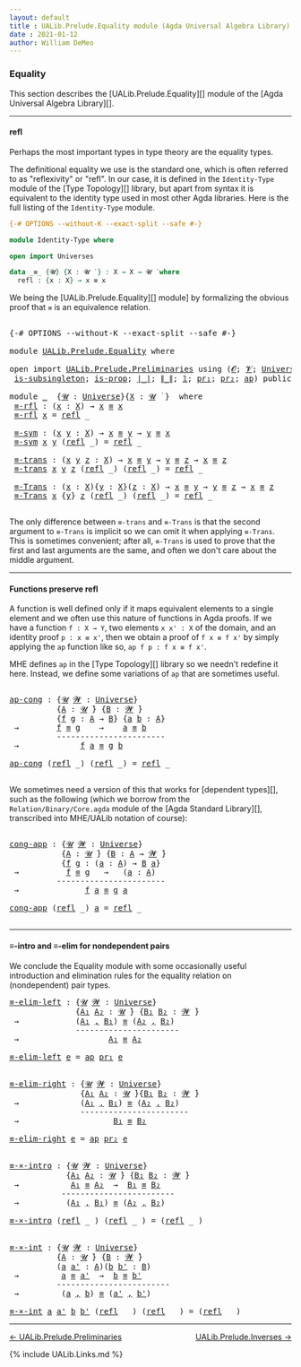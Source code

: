 ```yaml
---
layout: default
title : UALib.Prelude.Equality module (Agda Universal Algebra Library)
date : 2021-01-12
author: William DeMeo
---
```


### <a id="equality">Equality</a>

This section describes the [UALib.Prelude.Equality][] module of the [Agda Universal Algebra Library][].

-----------------------

#### <a id="refl">refl</a>

Perhaps the most important types in type theory are the equality types.

The definitional equality we use is the standard one, which is often referred to as "reflexivity" or "refl". In our case, it is defined in the `Identity-Type` module of the [Type Topology][] library, but apart from syntax it is equivalent to the identity type used in most other Agda libraries.  Here is the full listing of the `Identity-Type` module.

```agda
{-# OPTIONS --without-K --exact-split --safe #-}

module Identity-Type where

open import Universes

data _≡_ {𝓤} {X : 𝓤 ̇ } : X → X → 𝓤 ̇ where
  refl : {x : X} → x ≡ x
```

We being the [UALib.Prelude.Equality][] module] by formalizing the obvious proof that `≡` is an equivalence relation.

<pre class="Agda">

<a id="1072" class="Symbol">{-#</a> <a id="1076" class="Keyword">OPTIONS</a> <a id="1084" class="Pragma">--without-K</a> <a id="1096" class="Pragma">--exact-split</a> <a id="1110" class="Pragma">--safe</a> <a id="1117" class="Symbol">#-}</a>

<a id="1122" class="Keyword">module</a> <a id="1129" href="UALib.Prelude.Equality.html" class="Module">UALib.Prelude.Equality</a> <a id="1152" class="Keyword">where</a>

<a id="1159" class="Keyword">open</a> <a id="1164" class="Keyword">import</a> <a id="1171" href="UALib.Prelude.Preliminaries.html" class="Module">UALib.Prelude.Preliminaries</a> <a id="1199" class="Keyword">using</a> <a id="1205" class="Symbol">(</a><a id="1206" href="universes.html#613" class="Generalizable">𝓞</a><a id="1207" class="Symbol">;</a> <a id="1209" href="universes.html#617" class="Generalizable">𝓥</a><a id="1210" class="Symbol">;</a> <a id="1212" href="universes.html#551" class="Postulate">Universe</a><a id="1220" class="Symbol">;</a> <a id="1222" href="universes.html#758" class="Function Operator">_̇</a><a id="1224" class="Symbol">;</a> <a id="1226" href="Agda.Primitive.html#636" class="Primitive Operator">_⊔_</a><a id="1229" class="Symbol">;</a> <a id="1231" href="universes.html#527" class="Primitive">_⁺</a><a id="1233" class="Symbol">;</a> <a id="1235" href="MGS-MLTT.html#4207" class="Datatype Operator">_≡_</a><a id="1238" class="Symbol">;</a> <a id="1240" href="UALib.Prelude.Preliminaries.html#5690" class="InductiveConstructor">refl</a><a id="1244" class="Symbol">;</a> <a id="1246" href="Sigma-Type.html#120" class="Record">Σ</a><a id="1247" class="Symbol">;</a> <a id="1249" href="MGS-MLTT.html#3074" class="Function">-Σ</a><a id="1251" class="Symbol">;</a> <a id="1253" href="MGS-MLTT.html#3515" class="Function Operator">_×_</a><a id="1256" class="Symbol">;</a> <a id="1258" href="MGS-MLTT.html#2929" class="InductiveConstructor Operator">_,_</a><a id="1261" class="Symbol">;</a>
 <a id="1264" href="MGS-Basic-UF.html#743" class="Function">is-subsingleton</a><a id="1279" class="Symbol">;</a> <a id="1281" href="MGS-Basic-UF.html#1827" class="Function">is-prop</a><a id="1288" class="Symbol">;</a> <a id="1290" href="UALib.Prelude.Preliminaries.html#10371" class="Function Operator">∣_∣</a><a id="1293" class="Symbol">;</a> <a id="1295" href="UALib.Prelude.Preliminaries.html#10452" class="Function Operator">∥_∥</a><a id="1298" class="Symbol">;</a> <a id="1300" href="MGS-MLTT.html#408" class="Function">𝟙</a><a id="1301" class="Symbol">;</a> <a id="1303" href="MGS-MLTT.html#2942" class="Function">pr₁</a><a id="1306" class="Symbol">;</a> <a id="1308" href="MGS-MLTT.html#3001" class="Function">pr₂</a><a id="1311" class="Symbol">;</a> <a id="1313" href="MGS-MLTT.html#6613" class="Function">ap</a><a id="1315" class="Symbol">)</a> <a id="1317" class="Keyword">public</a>

<a id="1325" class="Keyword">module</a> <a id="1332" href="UALib.Prelude.Equality.html#1332" class="Module">_</a>  <a id="1335" class="Symbol">{</a><a id="1336" href="UALib.Prelude.Equality.html#1336" class="Bound">𝓤</a> <a id="1338" class="Symbol">:</a> <a id="1340" href="universes.html#551" class="Postulate">Universe</a><a id="1348" class="Symbol">}{</a><a id="1350" href="UALib.Prelude.Equality.html#1350" class="Bound">X</a> <a id="1352" class="Symbol">:</a> <a id="1354" href="UALib.Prelude.Equality.html#1336" class="Bound">𝓤</a> <a id="1356" href="universes.html#758" class="Function Operator">̇</a> <a id="1358" class="Symbol">}</a>  <a id="1361" class="Keyword">where</a>
 <a id="1368" href="UALib.Prelude.Equality.html#1368" class="Function">≡-rfl</a> <a id="1374" class="Symbol">:</a> <a id="1376" class="Symbol">(</a><a id="1377" href="UALib.Prelude.Equality.html#1377" class="Bound">x</a> <a id="1379" class="Symbol">:</a> <a id="1381" href="UALib.Prelude.Equality.html#1350" class="Bound">X</a><a id="1382" class="Symbol">)</a> <a id="1384" class="Symbol">→</a> <a id="1386" href="UALib.Prelude.Equality.html#1377" class="Bound">x</a> <a id="1388" href="MGS-MLTT.html#4207" class="Datatype Operator">≡</a> <a id="1390" href="UALib.Prelude.Equality.html#1377" class="Bound">x</a>
 <a id="1393" href="UALib.Prelude.Equality.html#1368" class="Function">≡-rfl</a> <a id="1399" href="UALib.Prelude.Equality.html#1399" class="Bound">x</a> <a id="1401" class="Symbol">=</a> <a id="1403" href="UALib.Prelude.Preliminaries.html#5690" class="InductiveConstructor">refl</a> <a id="1408" class="Symbol">_</a>

 <a id="1412" href="UALib.Prelude.Equality.html#1412" class="Function">≡-sym</a> <a id="1418" class="Symbol">:</a> <a id="1420" class="Symbol">(</a><a id="1421" href="UALib.Prelude.Equality.html#1421" class="Bound">x</a> <a id="1423" href="UALib.Prelude.Equality.html#1423" class="Bound">y</a> <a id="1425" class="Symbol">:</a> <a id="1427" href="UALib.Prelude.Equality.html#1350" class="Bound">X</a><a id="1428" class="Symbol">)</a> <a id="1430" class="Symbol">→</a> <a id="1432" href="UALib.Prelude.Equality.html#1421" class="Bound">x</a> <a id="1434" href="MGS-MLTT.html#4207" class="Datatype Operator">≡</a> <a id="1436" href="UALib.Prelude.Equality.html#1423" class="Bound">y</a> <a id="1438" class="Symbol">→</a> <a id="1440" href="UALib.Prelude.Equality.html#1423" class="Bound">y</a> <a id="1442" href="MGS-MLTT.html#4207" class="Datatype Operator">≡</a> <a id="1444" href="UALib.Prelude.Equality.html#1421" class="Bound">x</a>
 <a id="1447" href="UALib.Prelude.Equality.html#1412" class="Function">≡-sym</a> <a id="1453" href="UALib.Prelude.Equality.html#1453" class="Bound">x</a> <a id="1455" href="UALib.Prelude.Equality.html#1455" class="Bound">y</a> <a id="1457" class="Symbol">(</a><a id="1458" href="UALib.Prelude.Preliminaries.html#5690" class="InductiveConstructor">refl</a> <a id="1463" class="Symbol">_)</a> <a id="1466" class="Symbol">=</a> <a id="1468" href="UALib.Prelude.Preliminaries.html#5690" class="InductiveConstructor">refl</a> <a id="1473" class="Symbol">_</a>

 <a id="1477" href="UALib.Prelude.Equality.html#1477" class="Function">≡-trans</a> <a id="1485" class="Symbol">:</a> <a id="1487" class="Symbol">(</a><a id="1488" href="UALib.Prelude.Equality.html#1488" class="Bound">x</a> <a id="1490" href="UALib.Prelude.Equality.html#1490" class="Bound">y</a> <a id="1492" href="UALib.Prelude.Equality.html#1492" class="Bound">z</a> <a id="1494" class="Symbol">:</a> <a id="1496" href="UALib.Prelude.Equality.html#1350" class="Bound">X</a><a id="1497" class="Symbol">)</a> <a id="1499" class="Symbol">→</a> <a id="1501" href="UALib.Prelude.Equality.html#1488" class="Bound">x</a> <a id="1503" href="MGS-MLTT.html#4207" class="Datatype Operator">≡</a> <a id="1505" href="UALib.Prelude.Equality.html#1490" class="Bound">y</a> <a id="1507" class="Symbol">→</a> <a id="1509" href="UALib.Prelude.Equality.html#1490" class="Bound">y</a> <a id="1511" href="MGS-MLTT.html#4207" class="Datatype Operator">≡</a> <a id="1513" href="UALib.Prelude.Equality.html#1492" class="Bound">z</a> <a id="1515" class="Symbol">→</a> <a id="1517" href="UALib.Prelude.Equality.html#1488" class="Bound">x</a> <a id="1519" href="MGS-MLTT.html#4207" class="Datatype Operator">≡</a> <a id="1521" href="UALib.Prelude.Equality.html#1492" class="Bound">z</a>
 <a id="1524" href="UALib.Prelude.Equality.html#1477" class="Function">≡-trans</a> <a id="1532" href="UALib.Prelude.Equality.html#1532" class="Bound">x</a> <a id="1534" href="UALib.Prelude.Equality.html#1534" class="Bound">y</a> <a id="1536" href="UALib.Prelude.Equality.html#1536" class="Bound">z</a> <a id="1538" class="Symbol">(</a><a id="1539" href="UALib.Prelude.Preliminaries.html#5690" class="InductiveConstructor">refl</a> <a id="1544" class="Symbol">_)</a> <a id="1547" class="Symbol">(</a><a id="1548" href="UALib.Prelude.Preliminaries.html#5690" class="InductiveConstructor">refl</a> <a id="1553" class="Symbol">_)</a> <a id="1556" class="Symbol">=</a> <a id="1558" href="UALib.Prelude.Preliminaries.html#5690" class="InductiveConstructor">refl</a> <a id="1563" class="Symbol">_</a>

 <a id="1567" href="UALib.Prelude.Equality.html#1567" class="Function">≡-Trans</a> <a id="1575" class="Symbol">:</a> <a id="1577" class="Symbol">(</a><a id="1578" href="UALib.Prelude.Equality.html#1578" class="Bound">x</a> <a id="1580" class="Symbol">:</a> <a id="1582" href="UALib.Prelude.Equality.html#1350" class="Bound">X</a><a id="1583" class="Symbol">){</a><a id="1585" href="UALib.Prelude.Equality.html#1585" class="Bound">y</a> <a id="1587" class="Symbol">:</a> <a id="1589" href="UALib.Prelude.Equality.html#1350" class="Bound">X</a><a id="1590" class="Symbol">}(</a><a id="1592" href="UALib.Prelude.Equality.html#1592" class="Bound">z</a> <a id="1594" class="Symbol">:</a> <a id="1596" href="UALib.Prelude.Equality.html#1350" class="Bound">X</a><a id="1597" class="Symbol">)</a> <a id="1599" class="Symbol">→</a> <a id="1601" href="UALib.Prelude.Equality.html#1578" class="Bound">x</a> <a id="1603" href="MGS-MLTT.html#4207" class="Datatype Operator">≡</a> <a id="1605" href="UALib.Prelude.Equality.html#1585" class="Bound">y</a> <a id="1607" class="Symbol">→</a> <a id="1609" href="UALib.Prelude.Equality.html#1585" class="Bound">y</a> <a id="1611" href="MGS-MLTT.html#4207" class="Datatype Operator">≡</a> <a id="1613" href="UALib.Prelude.Equality.html#1592" class="Bound">z</a> <a id="1615" class="Symbol">→</a> <a id="1617" href="UALib.Prelude.Equality.html#1578" class="Bound">x</a> <a id="1619" href="MGS-MLTT.html#4207" class="Datatype Operator">≡</a> <a id="1621" href="UALib.Prelude.Equality.html#1592" class="Bound">z</a>
 <a id="1624" href="UALib.Prelude.Equality.html#1567" class="Function">≡-Trans</a> <a id="1632" href="UALib.Prelude.Equality.html#1632" class="Bound">x</a> <a id="1634" class="Symbol">{</a><a id="1635" href="UALib.Prelude.Equality.html#1635" class="Bound">y</a><a id="1636" class="Symbol">}</a> <a id="1638" href="UALib.Prelude.Equality.html#1638" class="Bound">z</a> <a id="1640" class="Symbol">(</a><a id="1641" href="UALib.Prelude.Preliminaries.html#5690" class="InductiveConstructor">refl</a> <a id="1646" class="Symbol">_)</a> <a id="1649" class="Symbol">(</a><a id="1650" href="UALib.Prelude.Preliminaries.html#5690" class="InductiveConstructor">refl</a> <a id="1655" class="Symbol">_)</a> <a id="1658" class="Symbol">=</a> <a id="1660" href="UALib.Prelude.Preliminaries.html#5690" class="InductiveConstructor">refl</a> <a id="1665" class="Symbol">_</a>

</pre>

The only difference between `≡-trans` and `≡-Trans` is that the second argument to `≡-Trans` is implicit so we can omit it when applying `≡-Trans`.  This is sometimes convenient; after all, `≡-Trans` is used to prove that the first and last arguments are the same, and often we don't care about the middle argument.

------------------------------

#### <a id="functions-preserve-refl">Functions preserve refl</a>

A function is well defined only if it maps equivalent elements to a single element and we often use this nature of functions in Agda proofs.  If we have a function `f : X → Y`, two elements `x x' : X` of the domain, and an identity proof `p : x ≡ x'`, then we obtain a proof of `f x ≡ f x'` by simply applying the `ap` function like so, `ap f p : f x ≡ f x'`.

MHE defines `ap` in the [Type Topology][] library so we needn't redefine it here. Instead, we define some variations of `ap` that are sometimes useful.

<pre class="Agda">

<a id="ap-cong"></a><a id="2623" href="UALib.Prelude.Equality.html#2623" class="Function">ap-cong</a> <a id="2631" class="Symbol">:</a> <a id="2633" class="Symbol">{</a><a id="2634" href="UALib.Prelude.Equality.html#2634" class="Bound">𝓤</a> <a id="2636" href="UALib.Prelude.Equality.html#2636" class="Bound">𝓦</a> <a id="2638" class="Symbol">:</a> <a id="2640" href="universes.html#551" class="Postulate">Universe</a><a id="2648" class="Symbol">}</a>
          <a id="2660" class="Symbol">{</a><a id="2661" href="UALib.Prelude.Equality.html#2661" class="Bound">A</a> <a id="2663" class="Symbol">:</a> <a id="2665" href="UALib.Prelude.Equality.html#2634" class="Bound">𝓤</a> <a id="2667" href="universes.html#758" class="Function Operator">̇</a><a id="2668" class="Symbol">}</a> <a id="2670" class="Symbol">{</a><a id="2671" href="UALib.Prelude.Equality.html#2671" class="Bound">B</a> <a id="2673" class="Symbol">:</a> <a id="2675" href="UALib.Prelude.Equality.html#2636" class="Bound">𝓦</a> <a id="2677" href="universes.html#758" class="Function Operator">̇</a><a id="2678" class="Symbol">}</a>
          <a id="2690" class="Symbol">{</a><a id="2691" href="UALib.Prelude.Equality.html#2691" class="Bound">f</a> <a id="2693" href="UALib.Prelude.Equality.html#2693" class="Bound">g</a> <a id="2695" class="Symbol">:</a> <a id="2697" href="UALib.Prelude.Equality.html#2661" class="Bound">A</a> <a id="2699" class="Symbol">→</a> <a id="2701" href="UALib.Prelude.Equality.html#2671" class="Bound">B</a><a id="2702" class="Symbol">}</a> <a id="2704" class="Symbol">{</a><a id="2705" href="UALib.Prelude.Equality.html#2705" class="Bound">a</a> <a id="2707" href="UALib.Prelude.Equality.html#2707" class="Bound">b</a> <a id="2709" class="Symbol">:</a> <a id="2711" href="UALib.Prelude.Equality.html#2661" class="Bound">A</a><a id="2712" class="Symbol">}</a>
 <a id="2715" class="Symbol">→</a>        <a id="2724" href="UALib.Prelude.Equality.html#2691" class="Bound">f</a> <a id="2726" href="MGS-MLTT.html#4207" class="Datatype Operator">≡</a> <a id="2728" href="UALib.Prelude.Equality.html#2693" class="Bound">g</a>    <a id="2733" class="Symbol">→</a>    <a id="2738" href="UALib.Prelude.Equality.html#2705" class="Bound">a</a> <a id="2740" href="MGS-MLTT.html#4207" class="Datatype Operator">≡</a> <a id="2742" href="UALib.Prelude.Equality.html#2707" class="Bound">b</a>
          <a id="2754" class="Comment">-----------------------</a>
 <a id="2779" class="Symbol">→</a>             <a id="2793" href="UALib.Prelude.Equality.html#2691" class="Bound">f</a> <a id="2795" href="UALib.Prelude.Equality.html#2705" class="Bound">a</a> <a id="2797" href="MGS-MLTT.html#4207" class="Datatype Operator">≡</a> <a id="2799" href="UALib.Prelude.Equality.html#2693" class="Bound">g</a> <a id="2801" href="UALib.Prelude.Equality.html#2707" class="Bound">b</a>

<a id="2804" href="UALib.Prelude.Equality.html#2623" class="Function">ap-cong</a> <a id="2812" class="Symbol">(</a><a id="2813" href="UALib.Prelude.Preliminaries.html#5690" class="InductiveConstructor">refl</a> <a id="2818" class="Symbol">_)</a> <a id="2821" class="Symbol">(</a><a id="2822" href="UALib.Prelude.Preliminaries.html#5690" class="InductiveConstructor">refl</a> <a id="2827" class="Symbol">_)</a> <a id="2830" class="Symbol">=</a> <a id="2832" href="UALib.Prelude.Preliminaries.html#5690" class="InductiveConstructor">refl</a> <a id="2837" class="Symbol">_</a>

</pre>

We sometimes need a version of this that works for [dependent types][], such as the following (which we borrow from the `Relation/Binary/Core.agda` module of the [Agda Standard Library][], transcribed into MHE/UALib notation of course):

<pre class="Agda">

<a id="cong-app"></a><a id="3104" href="UALib.Prelude.Equality.html#3104" class="Function">cong-app</a> <a id="3113" class="Symbol">:</a> <a id="3115" class="Symbol">{</a><a id="3116" href="UALib.Prelude.Equality.html#3116" class="Bound">𝓤</a> <a id="3118" href="UALib.Prelude.Equality.html#3118" class="Bound">𝓦</a> <a id="3120" class="Symbol">:</a> <a id="3122" href="universes.html#551" class="Postulate">Universe</a><a id="3130" class="Symbol">}</a>
           <a id="3143" class="Symbol">{</a><a id="3144" href="UALib.Prelude.Equality.html#3144" class="Bound">A</a> <a id="3146" class="Symbol">:</a> <a id="3148" href="UALib.Prelude.Equality.html#3116" class="Bound">𝓤</a> <a id="3150" href="universes.html#758" class="Function Operator">̇</a><a id="3151" class="Symbol">}</a> <a id="3153" class="Symbol">{</a><a id="3154" href="UALib.Prelude.Equality.html#3154" class="Bound">B</a> <a id="3156" class="Symbol">:</a> <a id="3158" href="UALib.Prelude.Equality.html#3144" class="Bound">A</a> <a id="3160" class="Symbol">→</a> <a id="3162" href="UALib.Prelude.Equality.html#3118" class="Bound">𝓦</a> <a id="3164" href="universes.html#758" class="Function Operator">̇</a><a id="3165" class="Symbol">}</a>
           <a id="3178" class="Symbol">{</a><a id="3179" href="UALib.Prelude.Equality.html#3179" class="Bound">f</a> <a id="3181" href="UALib.Prelude.Equality.html#3181" class="Bound">g</a> <a id="3183" class="Symbol">:</a> <a id="3185" class="Symbol">(</a><a id="3186" href="UALib.Prelude.Equality.html#3186" class="Bound">a</a> <a id="3188" class="Symbol">:</a> <a id="3190" href="UALib.Prelude.Equality.html#3144" class="Bound">A</a><a id="3191" class="Symbol">)</a> <a id="3193" class="Symbol">→</a> <a id="3195" href="UALib.Prelude.Equality.html#3154" class="Bound">B</a> <a id="3197" href="UALib.Prelude.Equality.html#3186" class="Bound">a</a><a id="3198" class="Symbol">}</a>
 <a id="3201" class="Symbol">→</a>          <a id="3212" href="UALib.Prelude.Equality.html#3179" class="Bound">f</a> <a id="3214" href="MGS-MLTT.html#4207" class="Datatype Operator">≡</a> <a id="3216" href="UALib.Prelude.Equality.html#3181" class="Bound">g</a>   <a id="3220" class="Symbol">→</a>   <a id="3224" class="Symbol">(</a><a id="3225" href="UALib.Prelude.Equality.html#3225" class="Bound">a</a> <a id="3227" class="Symbol">:</a> <a id="3229" href="UALib.Prelude.Equality.html#3144" class="Bound">A</a><a id="3230" class="Symbol">)</a>
          <a id="3242" class="Comment">-----------------------</a>
 <a id="3267" class="Symbol">→</a>              <a id="3282" href="UALib.Prelude.Equality.html#3179" class="Bound">f</a> <a id="3284" href="UALib.Prelude.Equality.html#3225" class="Bound">a</a> <a id="3286" href="MGS-MLTT.html#4207" class="Datatype Operator">≡</a> <a id="3288" href="UALib.Prelude.Equality.html#3181" class="Bound">g</a> <a id="3290" href="UALib.Prelude.Equality.html#3225" class="Bound">a</a>

<a id="3293" href="UALib.Prelude.Equality.html#3104" class="Function">cong-app</a> <a id="3302" class="Symbol">(</a><a id="3303" href="UALib.Prelude.Preliminaries.html#5690" class="InductiveConstructor">refl</a> <a id="3308" class="Symbol">_)</a> <a id="3311" href="UALib.Prelude.Equality.html#3311" class="Bound">a</a> <a id="3313" class="Symbol">=</a> <a id="3315" href="UALib.Prelude.Preliminaries.html#5690" class="InductiveConstructor">refl</a> <a id="3320" class="Symbol">_</a>

</pre>

-----------------------------------

#### <a id="≡-intro-and-≡-elim-for-nondependent-pairs">≡-intro and ≡-elim for nondependent pairs</a>

We conclude the Equality module with some occasionally useful introduction and elimination rules for the equality relation on (nondependent) pair types.

<pre class="Agda">
<a id="≡-elim-left"></a><a id="3641" href="UALib.Prelude.Equality.html#3641" class="Function">≡-elim-left</a> <a id="3653" class="Symbol">:</a> <a id="3655" class="Symbol">{</a><a id="3656" href="UALib.Prelude.Equality.html#3656" class="Bound">𝓤</a> <a id="3658" href="UALib.Prelude.Equality.html#3658" class="Bound">𝓦</a> <a id="3660" class="Symbol">:</a> <a id="3662" href="universes.html#551" class="Postulate">Universe</a><a id="3670" class="Symbol">}</a>
              <a id="3686" class="Symbol">{</a><a id="3687" href="UALib.Prelude.Equality.html#3687" class="Bound">A₁</a> <a id="3690" href="UALib.Prelude.Equality.html#3690" class="Bound">A₂</a> <a id="3693" class="Symbol">:</a> <a id="3695" href="UALib.Prelude.Equality.html#3656" class="Bound">𝓤</a> <a id="3697" href="universes.html#758" class="Function Operator">̇</a><a id="3698" class="Symbol">}</a> <a id="3700" class="Symbol">{</a><a id="3701" href="UALib.Prelude.Equality.html#3701" class="Bound">B₁</a> <a id="3704" href="UALib.Prelude.Equality.html#3704" class="Bound">B₂</a> <a id="3707" class="Symbol">:</a> <a id="3709" href="UALib.Prelude.Equality.html#3658" class="Bound">𝓦</a> <a id="3711" href="universes.html#758" class="Function Operator">̇</a><a id="3712" class="Symbol">}</a>
 <a id="3715" class="Symbol">→</a>            <a id="3728" class="Symbol">(</a><a id="3729" href="UALib.Prelude.Equality.html#3687" class="Bound">A₁</a> <a id="3732" href="MGS-MLTT.html#2929" class="InductiveConstructor Operator">,</a> <a id="3734" href="UALib.Prelude.Equality.html#3701" class="Bound">B₁</a><a id="3736" class="Symbol">)</a> <a id="3738" href="MGS-MLTT.html#4207" class="Datatype Operator">≡</a> <a id="3740" class="Symbol">(</a><a id="3741" href="UALib.Prelude.Equality.html#3690" class="Bound">A₂</a> <a id="3744" href="MGS-MLTT.html#2929" class="InductiveConstructor Operator">,</a> <a id="3746" href="UALib.Prelude.Equality.html#3704" class="Bound">B₂</a><a id="3748" class="Symbol">)</a>
              <a id="3764" class="Comment">----------------------</a>
 <a id="3788" class="Symbol">→</a>                   <a id="3808" href="UALib.Prelude.Equality.html#3687" class="Bound">A₁</a> <a id="3811" href="MGS-MLTT.html#4207" class="Datatype Operator">≡</a> <a id="3813" href="UALib.Prelude.Equality.html#3690" class="Bound">A₂</a>

<a id="3817" href="UALib.Prelude.Equality.html#3641" class="Function">≡-elim-left</a> <a id="3829" href="UALib.Prelude.Equality.html#3829" class="Bound">e</a> <a id="3831" class="Symbol">=</a> <a id="3833" href="MGS-MLTT.html#6613" class="Function">ap</a> <a id="3836" href="MGS-MLTT.html#2942" class="Function">pr₁</a> <a id="3840" href="UALib.Prelude.Equality.html#3829" class="Bound">e</a>


<a id="≡-elim-right"></a><a id="3844" href="UALib.Prelude.Equality.html#3844" class="Function">≡-elim-right</a> <a id="3857" class="Symbol">:</a> <a id="3859" class="Symbol">{</a><a id="3860" href="UALib.Prelude.Equality.html#3860" class="Bound">𝓤</a> <a id="3862" href="UALib.Prelude.Equality.html#3862" class="Bound">𝓦</a> <a id="3864" class="Symbol">:</a> <a id="3866" href="universes.html#551" class="Postulate">Universe</a><a id="3874" class="Symbol">}</a>
               <a id="3891" class="Symbol">{</a><a id="3892" href="UALib.Prelude.Equality.html#3892" class="Bound">A₁</a> <a id="3895" href="UALib.Prelude.Equality.html#3895" class="Bound">A₂</a> <a id="3898" class="Symbol">:</a> <a id="3900" href="UALib.Prelude.Equality.html#3860" class="Bound">𝓤</a> <a id="3902" href="universes.html#758" class="Function Operator">̇</a><a id="3903" class="Symbol">}{</a><a id="3905" href="UALib.Prelude.Equality.html#3905" class="Bound">B₁</a> <a id="3908" href="UALib.Prelude.Equality.html#3908" class="Bound">B₂</a> <a id="3911" class="Symbol">:</a> <a id="3913" href="UALib.Prelude.Equality.html#3862" class="Bound">𝓦</a> <a id="3915" href="universes.html#758" class="Function Operator">̇</a><a id="3916" class="Symbol">}</a>
 <a id="3919" class="Symbol">→</a>             <a id="3933" class="Symbol">(</a><a id="3934" href="UALib.Prelude.Equality.html#3892" class="Bound">A₁</a> <a id="3937" href="MGS-MLTT.html#2929" class="InductiveConstructor Operator">,</a> <a id="3939" href="UALib.Prelude.Equality.html#3905" class="Bound">B₁</a><a id="3941" class="Symbol">)</a> <a id="3943" href="MGS-MLTT.html#4207" class="Datatype Operator">≡</a> <a id="3945" class="Symbol">(</a><a id="3946" href="UALib.Prelude.Equality.html#3895" class="Bound">A₂</a> <a id="3949" href="MGS-MLTT.html#2929" class="InductiveConstructor Operator">,</a> <a id="3951" href="UALib.Prelude.Equality.html#3908" class="Bound">B₂</a><a id="3953" class="Symbol">)</a>
               <a id="3970" class="Comment">-----------------------</a>
 <a id="3995" class="Symbol">→</a>                    <a id="4016" href="UALib.Prelude.Equality.html#3905" class="Bound">B₁</a> <a id="4019" href="MGS-MLTT.html#4207" class="Datatype Operator">≡</a> <a id="4021" href="UALib.Prelude.Equality.html#3908" class="Bound">B₂</a>

<a id="4025" href="UALib.Prelude.Equality.html#3844" class="Function">≡-elim-right</a> <a id="4038" href="UALib.Prelude.Equality.html#4038" class="Bound">e</a> <a id="4040" class="Symbol">=</a> <a id="4042" href="MGS-MLTT.html#6613" class="Function">ap</a> <a id="4045" href="MGS-MLTT.html#3001" class="Function">pr₂</a> <a id="4049" href="UALib.Prelude.Equality.html#4038" class="Bound">e</a>


<a id="≡-×-intro"></a><a id="4053" href="UALib.Prelude.Equality.html#4053" class="Function">≡-×-intro</a> <a id="4063" class="Symbol">:</a> <a id="4065" class="Symbol">{</a><a id="4066" href="UALib.Prelude.Equality.html#4066" class="Bound">𝓤</a> <a id="4068" href="UALib.Prelude.Equality.html#4068" class="Bound">𝓦</a> <a id="4070" class="Symbol">:</a> <a id="4072" href="universes.html#551" class="Postulate">Universe</a><a id="4080" class="Symbol">}</a>
            <a id="4094" class="Symbol">{</a><a id="4095" href="UALib.Prelude.Equality.html#4095" class="Bound">A₁</a> <a id="4098" href="UALib.Prelude.Equality.html#4098" class="Bound">A₂</a> <a id="4101" class="Symbol">:</a> <a id="4103" href="UALib.Prelude.Equality.html#4066" class="Bound">𝓤</a> <a id="4105" href="universes.html#758" class="Function Operator">̇</a><a id="4106" class="Symbol">}</a> <a id="4108" class="Symbol">{</a><a id="4109" href="UALib.Prelude.Equality.html#4109" class="Bound">B₁</a> <a id="4112" href="UALib.Prelude.Equality.html#4112" class="Bound">B₂</a> <a id="4115" class="Symbol">:</a> <a id="4117" href="UALib.Prelude.Equality.html#4068" class="Bound">𝓦</a> <a id="4119" href="universes.html#758" class="Function Operator">̇</a><a id="4120" class="Symbol">}</a>
 <a id="4123" class="Symbol">→</a>           <a id="4135" href="UALib.Prelude.Equality.html#4095" class="Bound">A₁</a> <a id="4138" href="MGS-MLTT.html#4207" class="Datatype Operator">≡</a> <a id="4140" href="UALib.Prelude.Equality.html#4098" class="Bound">A₂</a>  <a id="4144" class="Symbol">→</a>  <a id="4147" href="UALib.Prelude.Equality.html#4109" class="Bound">B₁</a> <a id="4150" href="MGS-MLTT.html#4207" class="Datatype Operator">≡</a> <a id="4152" href="UALib.Prelude.Equality.html#4112" class="Bound">B₂</a>
           <a id="4166" class="Comment">------------------------</a>
 <a id="4192" class="Symbol">→</a>          <a id="4203" class="Symbol">(</a><a id="4204" href="UALib.Prelude.Equality.html#4095" class="Bound">A₁</a> <a id="4207" href="MGS-MLTT.html#2929" class="InductiveConstructor Operator">,</a> <a id="4209" href="UALib.Prelude.Equality.html#4109" class="Bound">B₁</a><a id="4211" class="Symbol">)</a> <a id="4213" href="MGS-MLTT.html#4207" class="Datatype Operator">≡</a> <a id="4215" class="Symbol">(</a><a id="4216" href="UALib.Prelude.Equality.html#4098" class="Bound">A₂</a> <a id="4219" href="MGS-MLTT.html#2929" class="InductiveConstructor Operator">,</a> <a id="4221" href="UALib.Prelude.Equality.html#4112" class="Bound">B₂</a><a id="4223" class="Symbol">)</a>

<a id="4226" href="UALib.Prelude.Equality.html#4053" class="Function">≡-×-intro</a> <a id="4236" class="Symbol">(</a><a id="4237" href="UALib.Prelude.Preliminaries.html#5690" class="InductiveConstructor">refl</a> <a id="4242" class="Symbol">_</a> <a id="4244" class="Symbol">)</a> <a id="4246" class="Symbol">(</a><a id="4247" href="UALib.Prelude.Preliminaries.html#5690" class="InductiveConstructor">refl</a> <a id="4252" class="Symbol">_</a> <a id="4254" class="Symbol">)</a> <a id="4256" class="Symbol">=</a> <a id="4258" class="Symbol">(</a><a id="4259" href="UALib.Prelude.Preliminaries.html#5690" class="InductiveConstructor">refl</a> <a id="4264" class="Symbol">_</a> <a id="4266" class="Symbol">)</a>


<a id="≡-×-int"></a><a id="4270" href="UALib.Prelude.Equality.html#4270" class="Function">≡-×-int</a> <a id="4278" class="Symbol">:</a> <a id="4280" class="Symbol">{</a><a id="4281" href="UALib.Prelude.Equality.html#4281" class="Bound">𝓤</a> <a id="4283" href="UALib.Prelude.Equality.html#4283" class="Bound">𝓦</a> <a id="4285" class="Symbol">:</a> <a id="4287" href="universes.html#551" class="Postulate">Universe</a><a id="4295" class="Symbol">}</a>
          <a id="4307" class="Symbol">{</a><a id="4308" href="UALib.Prelude.Equality.html#4308" class="Bound">A</a> <a id="4310" class="Symbol">:</a> <a id="4312" href="UALib.Prelude.Equality.html#4281" class="Bound">𝓤</a> <a id="4314" href="universes.html#758" class="Function Operator">̇</a><a id="4315" class="Symbol">}</a> <a id="4317" class="Symbol">{</a><a id="4318" href="UALib.Prelude.Equality.html#4318" class="Bound">B</a> <a id="4320" class="Symbol">:</a> <a id="4322" href="UALib.Prelude.Equality.html#4283" class="Bound">𝓦</a> <a id="4324" href="universes.html#758" class="Function Operator">̇</a><a id="4325" class="Symbol">}</a>
          <a id="4337" class="Symbol">(</a><a id="4338" href="UALib.Prelude.Equality.html#4338" class="Bound">a</a> <a id="4340" href="UALib.Prelude.Equality.html#4340" class="Bound">a&#39;</a> <a id="4343" class="Symbol">:</a> <a id="4345" href="UALib.Prelude.Equality.html#4308" class="Bound">A</a><a id="4346" class="Symbol">)(</a><a id="4348" href="UALib.Prelude.Equality.html#4348" class="Bound">b</a> <a id="4350" href="UALib.Prelude.Equality.html#4350" class="Bound">b&#39;</a> <a id="4353" class="Symbol">:</a> <a id="4355" href="UALib.Prelude.Equality.html#4318" class="Bound">B</a><a id="4356" class="Symbol">)</a>
 <a id="4359" class="Symbol">→</a>         <a id="4369" href="UALib.Prelude.Equality.html#4338" class="Bound">a</a> <a id="4371" href="MGS-MLTT.html#4207" class="Datatype Operator">≡</a> <a id="4373" href="UALib.Prelude.Equality.html#4340" class="Bound">a&#39;</a>  <a id="4377" class="Symbol">→</a>  <a id="4380" href="UALib.Prelude.Equality.html#4348" class="Bound">b</a> <a id="4382" href="MGS-MLTT.html#4207" class="Datatype Operator">≡</a> <a id="4384" href="UALib.Prelude.Equality.html#4350" class="Bound">b&#39;</a>
          <a id="4397" class="Comment">------------------------</a>
 <a id="4423" class="Symbol">→</a>         <a id="4433" class="Symbol">(</a><a id="4434" href="UALib.Prelude.Equality.html#4338" class="Bound">a</a> <a id="4436" href="MGS-MLTT.html#2929" class="InductiveConstructor Operator">,</a> <a id="4438" href="UALib.Prelude.Equality.html#4348" class="Bound">b</a><a id="4439" class="Symbol">)</a> <a id="4441" href="MGS-MLTT.html#4207" class="Datatype Operator">≡</a> <a id="4443" class="Symbol">(</a><a id="4444" href="UALib.Prelude.Equality.html#4340" class="Bound">a&#39;</a> <a id="4447" href="MGS-MLTT.html#2929" class="InductiveConstructor Operator">,</a> <a id="4449" href="UALib.Prelude.Equality.html#4350" class="Bound">b&#39;</a><a id="4451" class="Symbol">)</a>

<a id="4454" href="UALib.Prelude.Equality.html#4270" class="Function">≡-×-int</a> <a id="4462" href="UALib.Prelude.Equality.html#4462" class="Bound">a</a> <a id="4464" href="UALib.Prelude.Equality.html#4464" class="Bound">a&#39;</a> <a id="4467" href="UALib.Prelude.Equality.html#4467" class="Bound">b</a> <a id="4469" href="UALib.Prelude.Equality.html#4469" class="Bound">b&#39;</a> <a id="4472" class="Symbol">(</a><a id="4473" href="UALib.Prelude.Preliminaries.html#5690" class="InductiveConstructor">refl</a> <a id="4478" class="Symbol">_</a> <a id="4480" class="Symbol">)</a> <a id="4482" class="Symbol">(</a><a id="4483" href="UALib.Prelude.Preliminaries.html#5690" class="InductiveConstructor">refl</a> <a id="4488" class="Symbol">_</a> <a id="4490" class="Symbol">)</a> <a id="4492" class="Symbol">=</a> <a id="4494" class="Symbol">(</a><a id="4495" href="UALib.Prelude.Preliminaries.html#5690" class="InductiveConstructor">refl</a> <a id="4500" class="Symbol">_</a> <a id="4502" class="Symbol">)</a>
</pre>

-------------------------------------

[← UALib.Prelude.Preliminaries ](UALib.Prelude.Preliminaries.html)
<span style="float:right;">[UALib.Prelude.Inverses →](UALib.Prelude.Inverses.html)</span>

{% include UALib.Links.md %}
